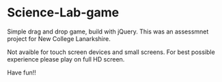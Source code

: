 # Science-Lab-game

Simple drag and drop game, build with jQuery.
This was an assessmnet project for New College Lanarkshire.

Not avaible for touch screen devices and small screens.
For best possible experience please play on full HD screen.

Have fun!!
